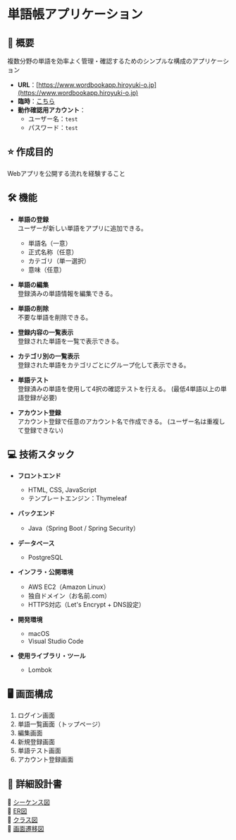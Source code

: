 # 単語帳アプリケーション

## 📄 概要

複数分野の単語を効率よく管理・確認するためのシンプルな構成のアプリケーション
- **URL**：[https://www.wordbookapp.hiroyuki-o.jp](https://www.wordbookapp.hiroyuki-o.jp)
- **臨時**：[こちら](http://3.107.133.230)
- **動作確認用アカウント**：
  - ユーザー名：`test`
  - パスワード：`test`

## ⭐️ 作成目的

Webアプリを公開する流れを経験すること

## 🛠️ 機能

- **単語の登録**  
  ユーザーが新しい単語をアプリに追加できる。
  - 単語名（一意）
  - 正式名称（任意）
  - カテゴリ（単一選択）
  - 意味（任意）

- **単語の編集**  
  登録済みの単語情報を編集できる。

- **単語の削除**  
  不要な単語を削除できる。

- **登録内容の一覧表示**  
  登録された単語を一覧で表示できる。

- **カテゴリ別の一覧表示**  
  登録された単語をカテゴリごとにグループ化して表示できる。
  
- **単語テスト**  
 登録済みの単語を使用して4択の確認テストを行える。
 (最低4単語以上の単語登録が必要)

- **アカウント登録**  
 アカウント登録で任意のアカウント名で作成できる。
 (ユーザー名は重複して登録できない)

## 💻 技術スタック

- **フロントエンド**  
  - HTML, CSS, JavaScript  
  - テンプレートエンジン：Thymeleaf  

- **バックエンド**  
  - Java（Spring Boot / Spring Security）  

- **データベース**  
  - PostgreSQL  

- **インフラ・公開環境**  
  - AWS EC2（Amazon Linux）  
  - 独自ドメイン（お名前.com）  
  - HTTPS対応（Let's Encrypt + DNS設定）  

- **開発環境**  
  - macOS  
  - Visual Studio Code  

- **使用ライブラリ・ツール**  
  - Lombok  

## 🖥️ 画面構成

1. ログイン画面
2. 単語一覧画面（トップページ）
3. 編集画面
4. 新規登録画面
5. 単語テスト画面
6. アカウント登録画面
   
## 📘 詳細設計書

🔗 [シーケンス図](https://github.com/1996OH/WordBook/tree/main/WordBook/docs/%E3%82%B7%E3%83%BC%E3%82%B1%E3%83%B3%E3%82%B9%E5%9B%B3)  
🔗 [ER図](https://github.com/1996OH/WordBook/blob/main/WordBook/docs/ER%E5%9B%B3.md)  
🔗 [クラス図](https://github.com/1996OH/WordBook/blob/main/WordBook/docs/%E3%82%AF%E3%83%A9%E3%82%B9%E5%9B%B3.md)  
🔗 [画面遷移図](https://github.com/1996OH/WordBook/blob/main/WordBook/docs/%E7%94%BB%E9%9D%A2%E9%81%B7%E7%A7%BB%E5%9B%B3.md)  
